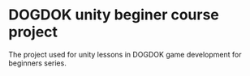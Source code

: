 # DOGDOK unity beginer course project
 The project used for unity lessons in DOGDOK game development for beginners series.
